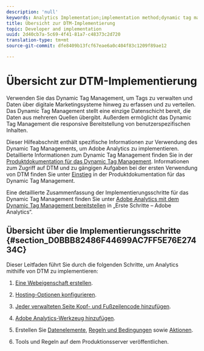 ```yaml
---
description: 'null'
keywords: Analytics Implementation;implementation method;dynamic tag management;dtm
title: Übersicht zur DTM-Implementierung
topic: Developer and implementation
uuid: 2d40cb7a-5c69-4f41-81a7-c48373c2d720
translation-type: tm+mt
source-git-commit: dfe8409b13fcf67eae6a0c404f83c1209f89ae12

---
```



# Übersicht zur DTM-Implementierung

Verwenden Sie das Dynamic Tag Management, um Tags zu verwalten und Daten über digitale Marketingsysteme hinweg zu erfassen und zu verteilen. Das Dynamic Tag Management stellt eine einzige Datenschicht bereit, die Daten aus mehreren Quellen übergibt. Außerdem ermöglicht das Dynamic Tag Management die responsive Bereitstellung von benutzerspezifischen Inhalten.

Dieser Hilfeabschnitt enthält spezifische Informationen zur Verwendung des Dynamic Tag Managements, um Adobe Analytics zu implementieren. Detaillierte Informationen zum Dynamic Tag Management finden Sie in der [Produktdokumentation für das Dynamic Tag Management](https://marketing.adobe.com/resources/help/en_US/dtm/). Informationen zum Zugriff auf DTM und zu gängigen Aufgaben bei der ersten Verwendung von DTM finden Sie unter [Einstieg](https://marketing.adobe.com/resources/help/en_US/dtm/get_started.html) in der Produktdokumentation für das Dynamic Tag Management.

Eine detaillierte Zusammenfassung der Implementierungsschritte für das Dynamic Tag Management finden Sie unter [Adobe Analytics mit dem Dynamic Tag Management bereitstellen](https://marketing.adobe.com/resources/help/en_US/analytics/getting-started/add-adobe-analytics-dtm-tool.html) in „Erste Schritte – Adobe Analytics“.

## Übersicht über die Implementierungsschritte {#section_D0BBB82486F44699AC7FF5E76E27434C}

Dieser Leitfaden führt Sie durch die folgenden Schritte, um Analytics mithilfe von DTM zu implementieren:

1. [Eine Webeigenschaft erstellen](/help/implement/other/dtm/t-create-web-property.md).
1. [Hosting-Optionen konfigurieren](/help/implement/other/dtm/t-configure-hosting.md).
1. [Jeder verwalteten Seite Kopf- und Fußzeilencode hinzufügen](/help/implement/other/dtm/c-headers-footers/t-header-footer-code.md).
1. [Adobe Analytics-Werkzeug hinzufügen](/help/implement/other/dtm/c-aa-tool/analytics-dtm.md).
1. Erstellen Sie [Datenelemente](/help/implement/other/dtm/t-data-element.md), [Regeln und Bedingungen](/help/implement/other/dtm/c-rules/t-rules-create.md) sowie [Aktionen](/help/implement/other/dtm/c-rules/t-rules-actions.md).

1. Tools und Regeln auf dem Produktionsserver veröffentlichen.

